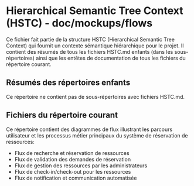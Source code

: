 # Hierarchical Semantic Tree Context (HSTC) - doc/mockups/flows

Ce fichier fait partie de la structure HSTC (Hierarchical Semantic Tree Context) qui fournit un contexte sémantique hiérarchique pour le projet. Il contient des résumés de tous les fichiers HSTC.md enfants (dans les sous-répertoires) ainsi que les entêtes de documentation de tous les fichiers du répertoire courant.

## Résumés des répertoires enfants

Ce répertoire ne contient pas de sous-répertoires avec fichiers HSTC.md.

## Fichiers du répertoire courant

Ce répertoire contient des diagrammes de flux illustrant les parcours utilisateur et les processus métier principaux du système de réservation de ressources:

- Flux de recherche et réservation de ressources
- Flux de validation des demandes de réservation
- Flux de gestion des ressources par les administrateurs
- Flux de check-in/check-out pour les ressources
- Flux de notification et communication automatisée
